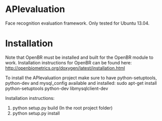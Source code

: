 APIevaluation
=============

Face recognition evaluation framework.
Only tested for Ubuntu 13.04.

Installation
=============
Note that OpenBR must be installed and built for the OpenBR module to work.
Installation instructions for OpenBR can be found here: http://openbiometrics.org/doxygen/latest/installation.html

To install the APIevaluation project make sure to have python-setuptools, python-dev and mysql_config available and installed:
sudo apt-get install python-setuptools python-dev libmysqlclient-dev

Installation instructions:
1. python setup.py build (In the root project folder)
2. python setup.py install

